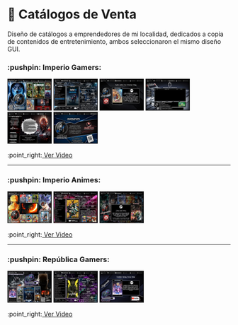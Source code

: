 # :handbag: Catálogos de Venta

Diseño de catálogos a emprendedores de mi localidad, dedicados a copia de contenidos de entretenimiento, 
ambos seleccionaron el mismo diseño GUI.

<h3>	:pushpin: Imperio Gamers:</h3>
<p>
    <img src="https://github.com/DoctorBIOS1990/catalogos-windows/blob/main/Imperio/1.jpg" width="100">
    <img src="https://github.com/DoctorBIOS1990/catalogos-windows/blob/main/Imperio/2.jpg" width="100">
    <img src="https://github.com/DoctorBIOS1990/catalogos-windows/blob/main/Imperio/3.jpg" width="100">
    <img src="https://github.com/DoctorBIOS1990/catalogos-windows/blob/main/Imperio/4.jpg" width="100">
    <img src="https://github.com/DoctorBIOS1990/catalogos-windows/blob/main/Imperio/5.jpg" width="100">
    <img src="https://github.com/DoctorBIOS1990/catalogos-windows/blob/main/Imperio/6.jpg" width="100">
</p>
 :point_right:<a href="https://www.youtube.com/watch?v=iMr757BYXWQ"> Ver Video</a>
 <hr>
 
<h3> 	:pushpin: Imperio Animes:</h3>
<p>
    <img src="https://github.com/DoctorBIOS1990/catalogos-windows/blob/main/Imperio/7.jpg" width="100">
    <img src="https://github.com/DoctorBIOS1990/catalogos-windows/blob/main/Imperio/8.jpg" width="100">
    <img src="https://github.com/DoctorBIOS1990/catalogos-windows/blob/main/Imperio/9.jpg" width="100">
</p>
 :point_right:<a href="https://www.youtube.com/watch?v=oH8NJ-h2dVw"> Ver Video</a>
<hr>

<h3>	:pushpin: República Gamers:</h3>
<p>
    <img src="https://github.com/DoctorBIOS1990/catalogos-windows/blob/main/Republica%20Gamers/1.jpg" width="100">
    <img src="https://github.com/DoctorBIOS1990/catalogos-windows/blob/main/Republica%20Gamers/2.jpg" width="100">
    <img src="https://github.com/DoctorBIOS1990/catalogos-windows/blob/main/Republica%20Gamers/3.jpg" width="100">
</p>
   :point_right:<a href="https://www.youtube.com/watch?v=WEwS1Z19qoY"> Ver Video</a>
